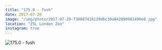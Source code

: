 ```yaml
---
title: "175.0 - fush"
date: 2017-07-20
image: "/img/photo/2017-07-20-730087418129d6c39a842890981490e0.jpg"
location: "ZSL London Zoo"
instagram: true
---
```


![175.0 - fush](/img/photo/2017-07-20-730087418129d6c39a842890981490e0.jpg)
